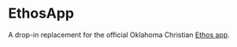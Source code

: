 # EthosApp

A drop-in replacement for the official Oklahoma Christian [Ethos app](https://play.google.com/store/apps/details?id=edu.oc.ethos).
